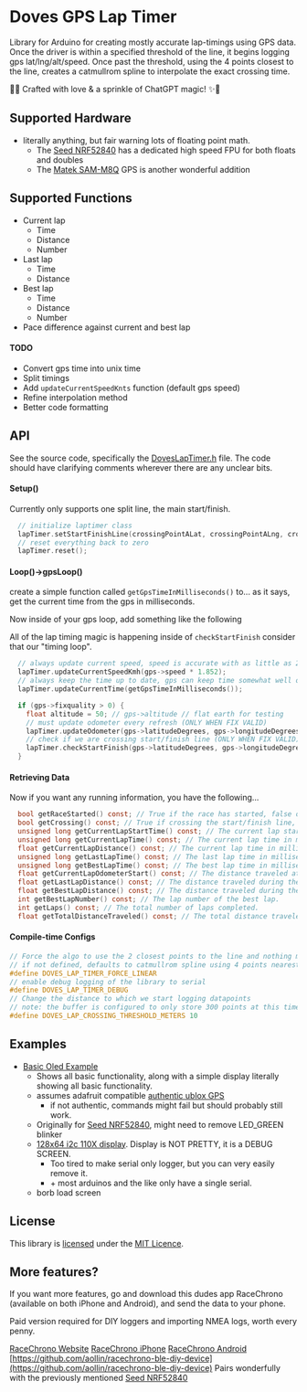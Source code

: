 


# Doves GPS Lap Timer
Library for Arduino for creating mostly accurate lap-timings using GPS data.
Once the driver is within a specified threshold of the line, it begins logging gps lat/lng/alt/speed.
Once past the threshold, using the 4 points closest to the line, creates a catmullrom spline to interpolate the exact crossing time.

🤖✨ Crafted with love & a sprinkle of ChatGPT magic! ✨🤖

## Supported Hardware

* literally anything, but fair warning lots of floating point math.
	* The [Seed NRF52840](https://www.amazon.com/Seeed-Studio-XIAO-nRF52840-Microcontroller/dp/B09T9VVQG7) has a dedicated high speed FPU for both floats and doubles
	* The [Matek SAM-M8Q](https://www.amazon.com/Matek-Module-SAM-M8Q-GLONASS-Galileo/dp/B07Q2SGQQT) GPS is another wonderful addition

## Supported Functions
* Current lap
	* Time
	* Distance
	* Number
* Last lap
	* Time
	* Distance
* Best lap
	* Time
	* Distance
	* Number
* Pace difference against current and best lap

#### TODO
* Convert gps time into unix time
* Split timings
* Add `updateCurrentSpeedKnts` function (default gps speed)
* Refine interpolation method
* Better code formatting

## API

See the source code, specifically the [DovesLapTimer.h](src/DovesLapTimer.h) file.
The code should have clarifying comments wherever there are any unclear bits.

#### Setup()
Currently only supports one split line, the main start/finish.
```c
  // initialize laptimer class
  lapTimer.setStartFinishLine(crossingPointALat, crossingPointALng, crossingPointBLat, crossingPointBLng);
  // reset everything back to zero
  lapTimer.reset();
```
#### Loop()->gpsLoop()
create a simple function called `getGpsTimeInMilliseconds()` to... as it says, get the current time from the gps in milliseconds.

Now inside of your gps loop, add something like the following

All of the lap timing magic is happening inside of `checkStartFinish` consider that our "timing loop".
```c
  // always update current speed, speed is accurate with as little as 2 sats
  lapTimer.updateCurrentSpeedKmh(gps->speed * 1.852);
  // always keep the time up to date, gps can keep time somewhat well once synced, or via battery backup
  lapTimer.updateCurrentTime(getGpsTimeInMilliseconds());

  if (gps->fixquality > 0) {
    float altitude = 50; // gps->altitude // flat earth for testing
    // must update odometer every refresh (ONLY WHEN FIX VALID)
    lapTimer.updateOdometer(gps->latitudeDegrees, gps->longitudeDegrees, gps->altitude);
    // check if we are crossing start/finish line (ONLY WHEN FIX VALID)
    lapTimer.checkStartFinish(gps->latitudeDegrees, gps->longitudeDegrees);
  }
```
#### Retrieving Data
Now if you want any running information,  you have the following...
```c
  bool getRaceStarted() const; // True if the race has started, false otherwise (passed the line one time).
  bool getCrossing() const; // True if crossing the start/finish line, false otherwise.
  unsigned long getCurrentLapStartTime() const; // The current lap start time in milliseconds.
  unsigned long getCurrentLapTime() const; // The current lap time in milliseconds.
  float getCurrentLapDistance() const; // The current lap time in milliseconds.
  unsigned long getLastLapTime() const; // The last lap time in milliseconds.
  unsigned long getBestLapTime() const; // The best lap time in milliseconds.
  float getCurrentLapOdometerStart() const; // The distance traveled at the start of the current lap in meters.
  float getLastLapDistance() const; // The distance traveled during the last lap in meters.
  float getBestLapDistance() const; // The distance traveled during the best lap in meters.
  int getBestLapNumber() const; // The lap number of the best lap.
  int getLaps() const; // The total number of laps completed.
  float getTotalDistanceTraveled() const; // The total distance traveled in meters.
```

#### Compile-time Configs
```c
// Force the algo to use the 2 closest points to the line and nothing more
// if not defined, defaults to catmullrom spline using 4 points nearest to the line
#define DOVES_LAP_TIMER_FORCE_LINEAR
// enable debug logging of the library to serial
#define DOVES_LAP_TIMER_DEBUG
// Change the distance to which we start logging datapoints
// note: the buffer is configured to only store 300 points at this time
#define DOVES_LAP_CROSSING_THRESHOLD_METERS 10
```

## Examples

* [Basic Oled Example](examples/basic_oled_example/basic_oled_example.ino)
	* Shows all basic functionality, along with a simple display literally showing all basic functionality.
	* assumes adafruit compatible [authentic ublox GPS ](https://www.amazon.com/Matek-Module-SAM-M8Q-GLONASS-Galileo/dp/B07Q2SGQQT) 
		* if not authentic, commands might fail but should probably still work.
	* Originally for [Seed NRF52840](https://www.amazon.com/Seeed-Studio-XIAO-nRF52840-Microcontroller/dp/B09T9VVQG7), might need to remove LED_GREEN blinker
	* [128x64 i2c 110X display](https://www.amazon.com/dp/B08V97FYD2). Display is NOT PRETTY, it is a DEBUG SCREEN.
		* Too tired to make serial only logger, but you can very easily remove it.
		* \+ most arduinos and the like only have a single serial.
	* borb load screen

## License

This library is [licensed](LICENSE) under the [MIT Licence](http://en.wikipedia.org/wiki/MIT_License).

## More features?
If you want more features, go and download this dudes app RaceChrono (available on both iPhone and Android), and send the data to your phone.

Paid version required for DIY loggers and importing NMEA logs, worth every penny.

[RaceChrono Website](https://racechrono.com/)
[RaceChrono iPhone](https://apps.apple.com/us/app/racechrono-pro/id1129429340)
[RaceChrono Android](https://play.google.com/store/apps/details?id=com.racechrono.pro&pli=1)
[https://github.com/aollin/racechrono-ble-diy-device](https://github.com/aollin/racechrono-ble-diy-device)
Pairs wonderfully with the previously mentioned [Seed NRF52840](https://www.amazon.com/Seeed-Studio-XIAO-nRF52840-Microcontroller/dp/B09T9VVQG7)